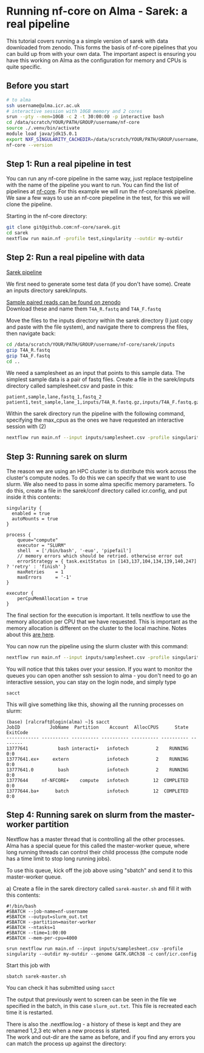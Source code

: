 # Running nf-core on Alma - Sarek: a real pipeline

This tutorial covers running a a simple version of sarek with data downloaded from zenodo. This forms the basis of nf-core pipelines that you can build up from with your own data. The important aspect is ensuring you have this working on Alma as the configuration for memory and CPUs is quite specific.

## Before you start
    
```bash
# to alma
ssh username@alma.icr.ac.uk
# interactive session with 10GB memory and 2 cores
srun --pty --mem=10GB -c 2 -t 30:00:00 -p interactive bash    
cd /data/scratch/YOUR/PATH/GROUP/username/nf-core
source ./.venv/bin/activate
module load java/jdk15.0.1
export NXF_SINGULARITY_CACHEDIR=/data/scratch/YOUR/PATH/GROUP/username/.singularity/cache
nf-core --version
```

## Step 1: Run a real pipeline in test
You can run any nf-core pipeline in the same way, just replace testpipeline with the name of the pipeline you want to run. You can find the list of pipelines at [nf-core](https://nf-co.re/pipelines).
For this example we will run the nf-core/sarek pipeline.  We saw a few ways to use an nf-core piepeline in the test, for this we will clone the pipeline.

Starting in the nf-core directory:
```bash
git clone git@github.com:nf-core/sarek.git
cd sarek
nextflow run main.nf -profile test,singularity --outdir my-outdir
```

## Step 2: Run a real pipeline with data
[Sarek pipeline](https://nf-co.re/sarek/3.3.2/docs/usage)

We first need to generate some test data (if you don't have some).
Create an inputs directory sarek/inputs.  

[Sample paired reads can be found on zenodo](https://zenodo.org/records/3269404)  
Download these and name them ```T4A_R.fastq``` and ```T4A_F.fastq```

Move the files to the inputs directory within the sarek directory (I just copy and paste with the file system), and navigate there to compress the files, then navigate back:

```bash
cd /data/scratch/YOUR/PATH/GROUP/username/nf-core/sarek/inputs
gzip T4A_R.fastq
gzip T4A_F.fastq
cd ..
```
We need a samplesheet as an input that points to this sample data. The simplest sample data is a pair of fastq files. 
Create a file in the sarek/inputs directory called samplesheet.csv and paste in this:
```
patient,sample,lane,fastq_1,fastq_2
patient1,test_sample,lane_1,inputs/T4A_R.fastq.gz,inputs/T4A_F.fastq.gz
```

Within the sarek directory run the pipeline with the following command, specifying the max_cpus as the ones we have requested an interactive session with (2)
```bash
nextflow run main.nf --input inputs/samplesheet.csv -profile singularity --outdir my-outdir --genome GATK.GRCh38 --max_cpus 2
```

## Step 3: Running sarek on slurm
The reason we are using an HPC cluster is to distribute this work across the cluster's compute nodes. To do this we can specify that we want to use slurm. We also need to pass in some alma specific memory parameters. To do this, create a file in the sarek/conf directory called icr.config, and put inside it this contents:
```
singularity {
  enabled = true
  autoMounts = true
}

process {
    queue="compute"
    executor = "SLURM"
    shell  = ['/bin/bash', '-euo', 'pipefail']
    // memory errors which should be retried. otherwise error out
    errorStrategy = { task.exitStatus in [143,137,104,134,139,140,247] ? 'retry' : 'finish' }
    maxRetries    = 1
    maxErrors     = '-1'
}

executor {
    perCpuMemAllocation = true
}
```

The final section for the execution is important. It tells nextflow to use the memory allocation per CPU that we have requested. This is important as the memory allocation is different on the cluster to the local machine. Notes about this [are here](https://www.nextflow.io/docs/latest/config.html#scope-executor).


You can now run the pipeline using the slurm cluster with this command:

```bash
nextflow run main.nf --input inputs/samplesheet.csv -profile singularity --outdir my-outdir --genome GATK.GRCh38 -c conf/icr.config
```

You will notice that this takes over your session. If you want to monitor the queues you can open another ssh session to alma - you don't need to go an interactive session, you can stay on the login node, and simply type
```
sacct
```
This will give something like this, showing all the running processes on slurm:
```
(base) [ralcraft@login(alma) ~]$ sacct
JobID           JobName  Partition    Account  AllocCPUS      State ExitCode 
------------ ---------- ---------- ---------- ---------- ---------- -------- 
13777641           bash interacti+   infotech          2    RUNNING      0:0 
13777641.ex+     extern              infotech          2    RUNNING      0:0 
13777641.0         bash              infotech          2    RUNNING      0:0 
13777644     nf-NFCORE+    compute   infotech         12  COMPLETED      0:0 
13777644.ba+      batch              infotech         12  COMPLETED      0:0 
```

## Step 4: Running sarek on slurm from the master-worker partition
Nextflow has a master thread that is controlling all the other processes. Alma has a special queue for this called the master-worker queue, where long running threads can control their child processs (the compute node has a time limit to stop long running jobs).

To use this queue, kick off the job above using "sbatch" and send it to this master-worker queue.

a) Create a file in the sarek directory called ```sarek-master.sh``` and fill it with this contents:
```
#!/bin/bash
#SBATCH --job-name=nf-username
#SBATCH --output=slurm_out.txt
#SBATCH --partition=master-worker
#SBATCH --ntasks=1
#SBATCH --time=1:00:00
#SBATCH --mem-per-cpu=4000

srun nextflow run main.nf --input inputs/samplesheet.csv -profile singularity --outdir my-outdir --genome GATK.GRCh38 -c conf/icr.config
```
Start this job with
```
sbatch sarek-master.sh
```
You can check it has submitted using ```sacct```

The output that previously went to screen can be seen in the file we specified in the batch, in this case ```slurm_out.txt```. This file is recreated each time it is restarted.  

There is also the .nextflow.log - a history of these is kept and they are renamed 1,2,3 etc when a new process is started.  
The work and out-dir are the same as before, and if you find any errors you can match the process up against the directory:







